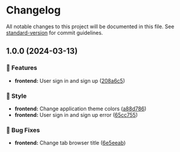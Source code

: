 # Changelog

All notable changes to this project will be documented in this file. See [standard-version](https://github.com/conventional-changelog/standard-version) for commit guidelines.

## 1.0.0 (2024-03-13)


### :rotating_light: Features

* **frontend:** User sign in and sign up ([208a6c5](https://github.com/whazzark/unloading-manager/commit/208a6c5c660715c1efb347aeaa19212479860e7c))


### :art: Style

* **frontend:** Change application theme colors ([a88d786](https://github.com/whazzark/unloading-manager/commit/a88d7861c35f13bbf4592403905f0cfbd4b27994))
* **frontend:** User sign in and sign up error ([65cc755](https://github.com/whazzark/unloading-manager/commit/65cc755ab780e8c30b310149e35f1c0f55a3b4bd))


### :bug: Bug Fixes

* **frontend:** Change tab browser title ([6e5eeab](https://github.com/whazzark/unloading-manager/commit/6e5eeab7ce12a144b17e64c5286dc11aa1b8aaf7))
